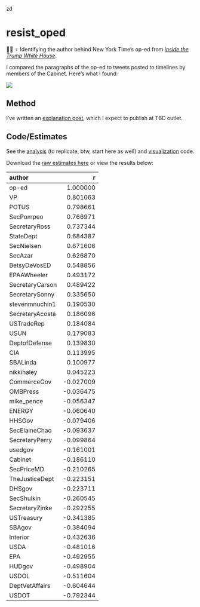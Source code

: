 
zd <!-- README.md is generated from README.Rmd. Please edit that file -->

# resist\_oped

🕵🏽 ♀️ Identifying the author behind New York Time’s op-ed from [*inside
the Trump White
House*](https://www.nytimes.com/2018/09/05/opinion/trump-white-house-anonymous-resistance.html).

I compared the paragraphs of the op-ed to tweets posted to timelines by
members of the Cabinet. Here’s what I found:

<p style="align:center">

<img src="plot.png"/>

</p>

## Method

I’ve written an [explanation post](resist-oped-text-similarity.md),
which I expect to publish at TBD outlet.

## Code/Estimates

See the [analysis](R/01-features.R) (to replicate, btw, start here as
well) and [visualization](R/02-plot.R) code.

Download the [raw estimates here](estimates.csv) or view the results
below:

<div class="kable-table">

| author          |          r |
| :-------------- | ---------: |
| op-ed           |   1.000000 |
| VP              |   0.801063 |
| POTUS           |   0.798661 |
| SecPompeo       |   0.766971 |
| SecretaryRoss   |   0.737344 |
| StateDept       |   0.684387 |
| SecNielsen      |   0.671606 |
| SecAzar         |   0.626870 |
| BetsyDeVosED    |   0.548856 |
| EPAAWheeler     |   0.493172 |
| SecretaryCarson |   0.489422 |
| SecretarySonny  |   0.335650 |
| stevenmnuchin1  |   0.190530 |
| SecretaryAcosta |   0.186096 |
| USTradeRep      |   0.184084 |
| USUN            |   0.179083 |
| DeptofDefense   |   0.139830 |
| CIA             |   0.113995 |
| SBALinda        |   0.100977 |
| nikkihaley      |   0.045223 |
| CommerceGov     | \-0.027009 |
| OMBPress        | \-0.036475 |
| mike\_pence     | \-0.056347 |
| ENERGY          | \-0.060640 |
| HHSGov          | \-0.079406 |
| SecElaineChao   | \-0.093637 |
| SecretaryPerry  | \-0.099864 |
| usedgov         | \-0.161001 |
| Cabinet         | \-0.186110 |
| SecPriceMD      | \-0.210265 |
| TheJusticeDept  | \-0.223151 |
| DHSgov          | \-0.223711 |
| SecShulkin      | \-0.260545 |
| SecretaryZinke  | \-0.292255 |
| USTreasury      | \-0.341385 |
| SBAgov          | \-0.384094 |
| Interior        | \-0.432636 |
| USDA            | \-0.481016 |
| EPA             | \-0.492955 |
| HUDgov          | \-0.498904 |
| USDOL           | \-0.511604 |
| DeptVetAffairs  | \-0.604644 |
| USDOT           | \-0.792344 |

</div>
